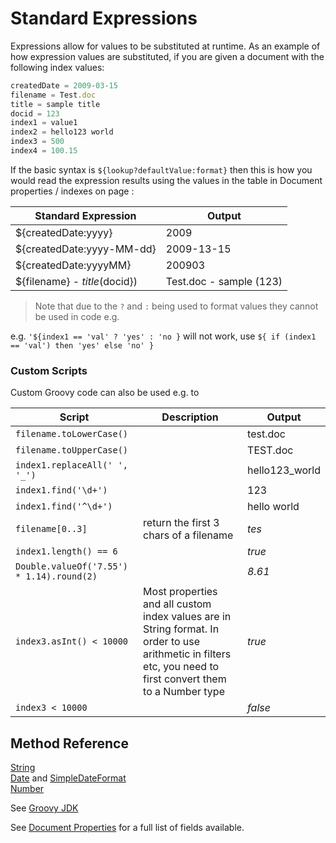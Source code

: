 # Standard Expressions

Expressions allow for values to be substituted at runtime. As an example of how expression values are substituted, if you are given a document with the following index values:

```javascript
createdDate = 2009-03-15  
filename = Test.doc  
title = sample title  
docid = 123  
index1 = value1
index2 = hello123 world
index3 = 500
index4 = 100.15

```

If the basic syntax is `${lookup?defaultValue:format}` then this is how you would read the expression results using the values in the table in Document properties / indexes on page :

| Standard Expression        | Output
| ------------- |-------------
| ${createdDate:yyyy}   | 2009 
| ${createdDate:yyyy-MM-dd}   | 2009-13-15 
| ${createdDate:yyyyMM} | 200903 
| ${filename} - ${title} ($docid})   | Test.doc - sample (123) 


> Note that due to the `?` and `:` being used to format values they cannot be used in code e.g. 

e.g. ```'${index1 == 'val' ? 'yes' : 'no }``` will not work, use ```${ if (index1 == 'val') then 'yes' else 'no' }```


### Custom Scripts

Custom Groovy code can also be used e.g. to

| Script       |	Description	| Output
| ------------- |------------- | -----------
|`filename.toLowerCase()`||test.doc
|`filename.toUpperCase()`||TEST.doc
|`index1.replaceAll(' ', '_')`||hello123_world
|`index1.find('\d+')`||123
|`index1.find('^\d+')`||hello world
|`filename[0..3]`| return the first 3 chars of a filename|*tes*
|`index1.length() == 6` | | *true*
|`Double.valueOf('7.55') * 1.14).round(2)`||*8.61*
|`index3.asInt() < 10000`  |Most properties and all custom index values are in String format. In order to use arithmetic in filters etc, you need to first convert them to a Number type|*true*
|`index3 < 10000`  ||*false*




## Method Reference 

[String](http://docs.groovy-lang.org/docs/latest/html/groovy-jdk/java/lang/String.html)  
[Date](http://docs.groovy-lang.org/docs/latest/html/groovy-jdk/java/util/Date.html) and [SimpleDateFormat](http://download.oracle.com/javase/7/docs/api/java/text/SimpleDateFormat.html.)  
[Number](http://docs.groovy-lang.org/docs/latest/html/groovy-jdk/java/lang/Number.html)  

See [Groovy JDK](http://docs.groovy-lang.org/docs/latest/html/groovy-jdk)

See [Document Properties](document-properties) for a full list of fields available.


